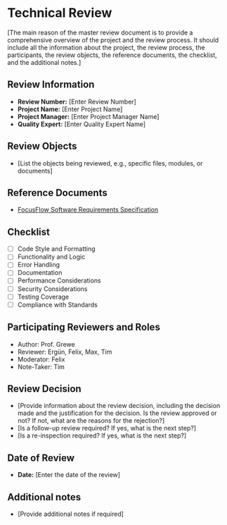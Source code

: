 # Technical Review

[The main reason of the master review document is to provide a comprehensive overview of the project and the review process. It should include all the information about the project, the review process, the participants, the review objects, the reference documents, the checklist, and the additional notes.]

## Review Information

- **Review Number:** [Enter Review Number]
- **Project Name:** [Enter Project Name]
- **Project Manager:** [Enter Project Manager Name]
- **Quality Expert:** [Enter Quality Expert Name]

## Review Objects

- [List the objects being reviewed, e.g., specific files, modules, or documents]

## Reference Documents

- [FocusFlow Software Requirements Specification](spec.md)

## Checklist

- [ ] Code Style and Formatting
- [ ] Functionality and Logic
- [ ] Error Handling
- [ ] Documentation
- [ ] Performance Considerations
- [ ] Security Considerations
- [ ] Testing Coverage
- [ ] Compliance with Standards

## Participating Reviewers and Roles

- Author: Prof. Grewe
- Reviewer: Ergün, Felix, Max, Tim
- Moderator: Felix
- Note-Taker: Tim

## Review Decision

- [Provide information about the review decision, including the decision made and the justification for the decision. Is the review approved or not? If not, what are the reasons for the rejection?]
- [Is a follow-up review required? If yes, what is the next step?]
- [Is a re-inspection required? If yes, what is the next step?]

## Date of Review

- **Date:** [Enter the date of the review]

## Additional notes

- [Provide additional notes if required]
